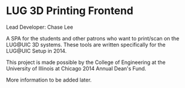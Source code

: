 LUG 3D Printing Frontend
=====================

Lead Developer: Chase Lee

A SPA for the students and other patrons who want to print/scan on the LUG@UIC 3D systems.
These tools are written specifically for the LUG@UIC Setup in 2014.

This project is made possible by the College of Engineering at the University of Illinois at Chicago 2014 Annual Dean's Fund.

More information to be added later.
